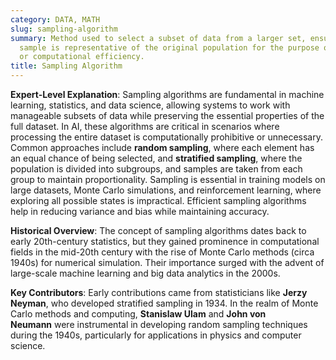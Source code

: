 ```yaml
---
category: DATA, MATH
slug: sampling-algorithm
summary: Method used to select a subset of data from a larger set, ensuring that the
  sample is representative of the original population for the purpose of analysis
  or computational efficiency.
title: Sampling Algorithm
---
```


**Expert-Level Explanation**: Sampling algorithms are fundamental in machine learning, statistics, and data science, allowing systems to work with manageable subsets of data while preserving the essential properties of the full dataset. In AI, these algorithms are critical in scenarios where processing the entire dataset is computationally prohibitive or unnecessary. Common approaches include **random sampling**, where each element has an equal chance of being selected, and **stratified sampling**, where the population is divided into subgroups, and samples are taken from each group to maintain proportionality. Sampling is essential in training models on large datasets, Monte Carlo simulations, and reinforcement learning, where exploring all possible states is impractical. Efficient sampling algorithms help in reducing variance and bias while maintaining accuracy.

**Historical Overview**: The concept of sampling algorithms dates back to early 20th-century statistics, but they gained prominence in computational fields in the mid-20th century with the rise of Monte Carlo methods (circa 1940s) for numerical simulation. Their importance surged with the advent of large-scale machine learning and big data analytics in the 2000s.

 **Key Contributors**: Early contributions came from statisticians like **Jerzy Neyman**, who developed stratified sampling in 1934. In the realm of Monte Carlo methods and computing, **Stanislaw Ulam** and **John von Neumann** were instrumental in developing random sampling techniques during the 1940s, particularly for applications in physics and computer science.